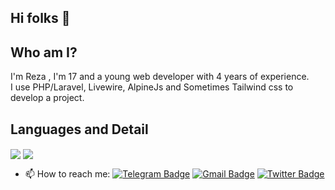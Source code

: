 ## Hi folks 👋

## Who am I?
I'm Reza , I'm 17 and a young web developer with 4 years of experience.
<br>
I use PHP/Laravel, Livewire, AlpineJs and Sometimes Tailwind css to develop a project.
<br>

## Languages and Detail
<p>
    <img align="center" src="https://github-readme-stats.vercel.app/api?username=aminireza-ir&show_icons=true"/>
    <img align="center" src="https://github-readme-stats.vercel.app/api/top-langs/?username=aminireza-ir&layout=compact"/>
</p>
    
- 📫 How to reach me: 
[![Telegram Badge](https://img.shields.io/badge/-Telegram-blue?style=flat&logo=telegram&logoColor=white&link=https://t.me/RezaAmini_ir)](https://t.me/RezaAmini_ir)
[![Gmail Badge](https://img.shields.io/badge/-Gmail-red?style=flat&logo=gmail&logoColor=white&link=rezaaminiroyal@gmail.com)](rezaaminiroyal@gmail.com)
[![Twitter Badge](https://img.shields.io/badge/-Twitter-blue?style=flat&logo=twitter&logoColor=white&link=https://twitter.com/Rezidev)](https://twitter.com/Rezidev)
